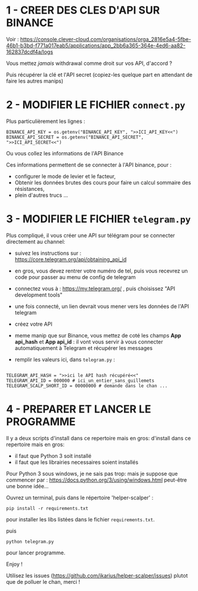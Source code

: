 # 1 - CREER DES CLES D'API SUR BINANCE

Voir : https://console.clever-cloud.com/organisations/orga_2816e5a4-5fbe-46b1-b3bd-f771a017eab5/applications/app_2bb6a365-364e-4ed6-aa82-162837dcdf4a/logs

Vous mettez _jamais_ withdrawal comme droit sur vos API, d'accord ?

Puis récupérer la clé et l'API secret (copiez-les quelque part en attendant de faire les autres manips)

# 2 - MODIFIER LE FICHIER `connect.py`

Plus particulièrement les lignes :

```
BINANCE_API_KEY = os.getenv("BINANCE_API_KEY", ">>ICI_API_KEY<<")
BINANCE_API_SECRET = os.getenv("BINANCE_API_SECRET", ">>ICI_API_SECRET<<")
```

Ou vous collez les informations de l'API Binance

Ces informations permettent de se connecter à l'API binance, pour :

- configurer le mode de levier et le facteur,
- Obtenir les données brutes des cours pour faire un calcul sommaire des résistances,
- plein d'autres trucs ...

# 3 - MODIFIER LE FICHIER `telegram.py`

Plus compliqué, il vous créer une API sur télégram pour se connecter directement au channel:

- suivez les instructions sur : https://core.telegram.org/api/obtaining_api_id
- en gros, vous devez rentrer votre numéro de tel, puis vous recevrez un code pour passer au menu de config de telegram

- connectez vous à : https://my.telegram.org/ , puis choisissez "API development tools"
- une fois connecté, un lien devrait vous mener vers les données de l'API telegram
- créez votre API
- meme manip que sur Binance, vous mettez de coté les champs **App api_hash** et **App api_id** : il vont vous servir à vous connecter automatiquement à Telegram et récupérer les messages

- remplir les valeurs ici, dans `telegram.py` :

```

TELEGRAM_API_HASH = ">>ici le API hash récupéré<<"
TELEGRAM_API_ID = 000000 # ici_un_entier_sans_guillemets
TELEGRAM_SCALP_SHORT_ID = 00000000 # demande dans le chan ...

```

# 4 - PREPARER ET LANCER LE PROGRAMME

Il y a deux scripts d'install dans ce repertoire mais en gros:
d'install dans ce repertoire mais en gros:

- il faut que Python 3 soit installé
- il faut que les librairies necessaires soient installés

Pour Python 3 sous windows, je ne sais pas trop: mais je suppose
que commencer par : https://docs.python.org/3/using/windows.html peut-être une bonne idée...

Ouvrez un terminal, puis dans le répertoire 'helper-scalper' :

```
pip install -r requirements.txt
```

pour installer les libs listées dans le fichier `requirements.txt`.

puis

```
python telegram.py

```

pour lancer programme.

Enjoy !

Utilisez les issues (https://github.com/ikarius/helper-scalper/issues) plutot que de polluer le chan, merci !

